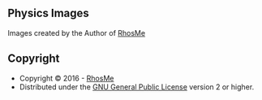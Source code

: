 Physics Images
--------------

Images created by the Author of [RhosMe](http://rhos.me)

Copyright
---------

* Copyright &copy; 2016 - [RhosMe](http://rhos.me)
* Distributed under the [GNU General Public License](http://www.gnu.org/licenses/gpl-2.0.html) version 2 or higher.


